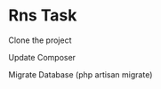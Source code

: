 
<h1>Rns Task</h1>

<p>Clone the project</p>
<p>Update Composer</p>
<p>Migrate Database (php artisan migrate)</p>
